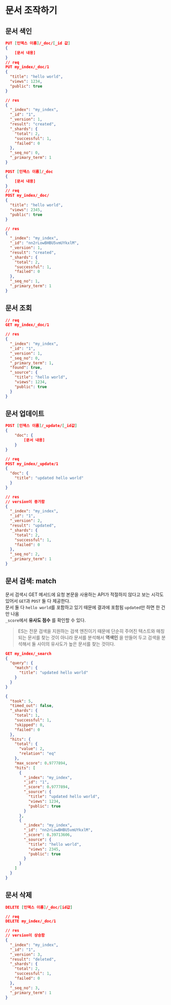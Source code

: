 # 문서 조작하기

## 문서 색인

```json
PUT [인덱스 이름]/_doc/[_id 값]
{
    [문서 내용]
}
// req
PUT my_index/_doc/1
{
  "title": "hello world",
  "views": 1234,
  "public": true
}

// res
{
  "_index": "my_index",
  "_id": "1",
  "_version": 1,
  "result": "created",
  "_shards": {
    "total": 2,
    "successful": 1,
    "failed": 0
  },
  "_seq_no": 0,
  "_primary_term": 1
}
```

```json
POST [인덱스 이름]/_doc
{
    [문서 내용]
}
// req
POST my_index/_doc/
{
  "title": "hello world",
  "views": 2345,
  "public": true
}

// res
{
  "_index": "my_index",
  "_id": "nn2rLowBHBU5vmUYkxlM",
  "_version": 1,
  "result": "created",
  "_shards": {
    "total": 2,
    "successful": 1,
    "failed": 0
  },
  "_seq_no": 1,
  "_primary_term": 1
}
```

## 문서 조회

```json
// req
GET my_index/_doc/1

// res
{
  "_index": "my_index",
  "_id": "1",
  "_version": 1,
  "_seq_no": 0,
  "_primary_term": 1,
  "found": true,
  "_source": {
    "title": "hello world",
    "views": 1234,
    "public": true
  }
}
```

## 문서 업데이트

```json
POST [인덱스 이름]/_update/[_id값]
{
    "doc": {
        [문서 내용]
    }
}

// req
POST my_index/_update/1
{
  "doc": {
    "title": "updated hello world"
  }
}

// res
// version이 증가함
{
  "_index": "my_index",
  "_id": "1",
  "_version": 2,
  "result": "updated",
  "_shards": {
    "total": 2,
    "successful": 1,
    "failed": 0
  },
  "_seq_no": 2,
  "_primary_term": 1
}
```

## 문서 검색: match

문서 검색시 GET 메서드에 요청 본문을 사용하는 API가 적절하지 않다고 보는 시각도 있어서 `GET`과 `POST` 둘 다 제공한다.  
문서 둘 다 `hello world`를 포함하고 있기 때문에 결과에 포함됨 `updated`만 하면 한 건만 나옴  
`_score`에서 **유사도 점수** 를 확인할 수 있다.  

> ES는 전문 검색을 지원하는 검색 엔진이기 때문에 단순히 주어진 텍스트와 매칭되는 문서를 찾는 것이 아니라 문서를 분석해서 **역색인** 을 만들어 두고 검색을 분석해서 둘 사이의 유사도가 높은 문서를 찾는 것이다.  

```json
GET my_index/_search
{
  "query": {
    "match": {
      "title": "updated hello world"
    }
  }
}

{
  "took": 5,
  "timed_out": false,
  "_shards": {
    "total": 1,
    "successful": 1,
    "skipped": 0,
    "failed": 0
  },
  "hits": {
    "total": {
      "value": 2,
      "relation": "eq"
    },
    "max_score": 0.9777894,
    "hits": [
      {
        "_index": "my_index",
        "_id": "1",
        "_score": 0.9777894,
        "_source": {
          "title": "updated hello world",
          "views": 1234,
          "public": true
        }
      },
      {
        "_index": "my_index",
        "_id": "nn2rLowBHBU5vmUYkxlM",
        "_score": 0.39713606,
        "_source": {
          "title": "hello world",
          "views": 2345,
          "public": true
        }
      }
    ]
  }
}
```

## 문서 삭제

```json
DELETE [인덱스 이름]/_doc/[id값]

// req
DELETE my_index/_doc/1

// res
// version이 상승함
{
  "_index": "my_index",
  "_id": "1",
  "_version": 3,
  "result": "deleted",
  "_shards": {
    "total": 2,
    "successful": 1,
    "failed": 0
  },
  "_seq_no": 3,
  "_primary_term": 1
}
```